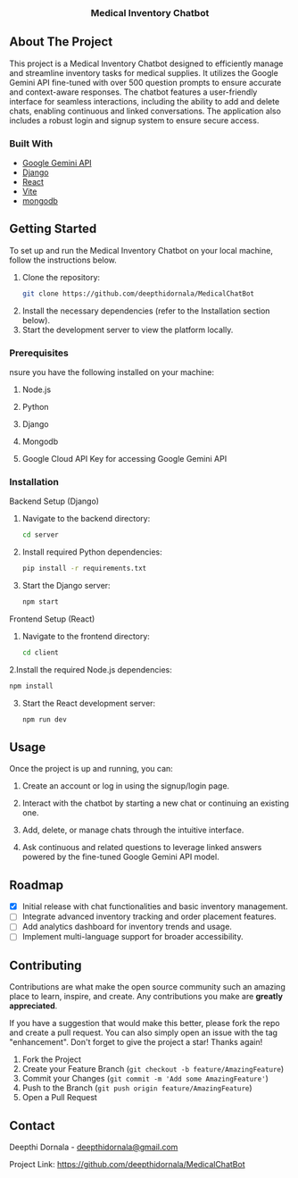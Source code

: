 
<br/>
<div align="center">

<h3 align="center">Medical Inventory Chatbot</h3>

</div>

## About The Project

This project is a Medical Inventory Chatbot designed to efficiently manage and streamline inventory tasks for medical supplies. It utilizes the Google Gemini API fine-tuned with over 500 question prompts to ensure accurate and context-aware responses. The chatbot features a user-friendly interface for seamless interactions, including the ability to add and delete chats, enabling continuous and linked conversations. The application also includes a robust login and signup system to ensure secure access.
### Built With

- [Google Gemini API](https://ai.google.dev/)
- [Django](https://www.djangoproject.com/)
- [React](https://reactjs.org)
- [Vite](https://vite.dev/)
- [mongodb](https://www.mongodb.com/)
## Getting Started

To set up and run the Medical Inventory Chatbot on your local machine, follow the instructions below.
1. Clone the repository:
   ```bash
   git clone https://github.com/deepthidornala/MedicalChatBot
2. Install the necessary dependencies (refer to the Installation section below).
3. Start the development server to view the platform locally.
### Prerequisites

nsure you have the following installed on your machine:

1. Node.js 

2. Python 

3. Django

4. Mongodb

5. Google Cloud API Key for accessing Google Gemini API
### Installation

Backend Setup (Django)

1. Navigate to the backend directory:
   ```sh
   cd server
   ```
2. Install required Python dependencies:
   ```sh
   pip install -r requirements.txt
   ```
3. Start the Django server:
   ```sh
   npm start
   ```
Frontend Setup (React)

1. Navigate to the frontend directory:
   ```sh
   cd client
   ```
2.Install the required Node.js dependencies:
   ```sh
   npm install
   ```
3. Start the React development server:
   ```sh
   npm run dev
   ```
## Usage

Once the project is up and running, you can:

1. Create an account or log in using the signup/login page.

2. Interact with the chatbot by starting a new chat or continuing an existing one.

3. Add, delete, or manage chats through the intuitive interface.

4. Ask continuous and related questions to leverage linked answers powered by the fine-tuned Google Gemini API model.
## Roadmap

- [x] Initial release with chat functionalities and basic inventory management.
- [ ] Integrate advanced inventory tracking and order placement features.
- [ ] Add analytics dashboard for inventory trends and usage.
- [ ] Implement multi-language support for broader accessibility.
## Contributing

Contributions are what make the open source community such an amazing place to learn, inspire, and create. Any contributions you make are **greatly appreciated**.

If you have a suggestion that would make this better, please fork the repo and create a pull request. You can also simply open an issue with the tag "enhancement".
Don't forget to give the project a star! Thanks again!

1. Fork the Project
2. Create your Feature Branch (`git checkout -b feature/AmazingFeature`)
3. Commit your Changes (`git commit -m 'Add some AmazingFeature'`)
4. Push to the Branch (`git push origin feature/AmazingFeature`)
5. Open a Pull Request
## Contact

Deepthi Dornala  - deepthidornala@gmail.com

Project Link: https://github.com/deepthidornala/MedicalChatBot
